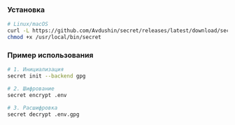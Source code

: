 ### **Установка**  
```bash
# Linux/macOS
curl -L https://github.com/Avdushin/secret/releases/latest/download/secret-linux-amd64 -o /usr/local/bin/secret
chmod +x /usr/local/bin/secret
```

### **Пример использования**  
```bash
# 1. Инициализация
secret init --backend gpg

# 2. Шифрование
secret encrypt .env

# 3. Расшифровка
secret decrypt .env.gpg
```
